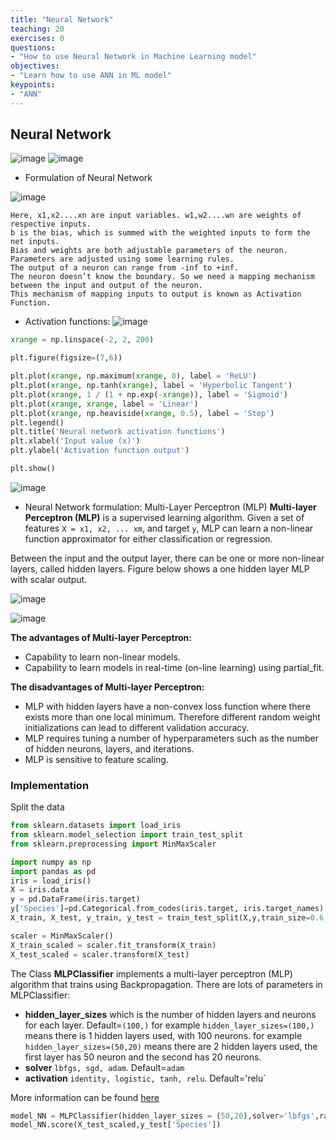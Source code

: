 ```yaml
---
title: "Neural Network"
teaching: 20
exercises: 0
questions:
- "How to use Neural Network in Machine Learning model"
objectives:
- "Learn how to use ANN in ML model"
keypoints:
- "ANN"
---
```


## Neural Network
![image](https://user-images.githubusercontent.com/43855029/114472746-da188c00-9bc0-11eb-913c-9dcd14f872ac.png)
![image](https://user-images.githubusercontent.com/43855029/114472756-dd137c80-9bc0-11eb-863d-7c4d054efa89.png)

- Formulation of Neural Network

![image](https://user-images.githubusercontent.com/43855029/114472776-e997d500-9bc0-11eb-9f70-450389c912df.png)
```
Here, x1,x2....xn are input variables. w1,w2....wn are weights of respective inputs.
b is the bias, which is summed with the weighted inputs to form the net inputs. 
Bias and weights are both adjustable parameters of the neuron.
Parameters are adjusted using some learning rules. 
The output of a neuron can range from -inf to +inf.
The neuron doesn’t know the boundary. So we need a mapping mechanism between the input and output of the neuron. 
This mechanism of mapping inputs to output is known as Activation Function.
```
- Activation functions:
![image](https://user-images.githubusercontent.com/43855029/114575672-6752f380-9c48-11eb-8d53-c78d052cdf17.png)

```python
xrange = np.linspace(-2, 2, 200)

plt.figure(figsize=(7,6))

plt.plot(xrange, np.maximum(xrange, 0), label = 'ReLU')
plt.plot(xrange, np.tanh(xrange), label = 'Hyperbolic Tangent')
plt.plot(xrange, 1 / (1 + np.exp(-xrange)), label = 'Sigmoid')
plt.plot(xrange, xrange, label = 'Linear')
plt.plot(xrange, np.heaviside(xrange, 0.5), label = 'Step')
plt.legend()
plt.title('Neural network activation functions')
plt.xlabel('Input value (x)')
plt.ylabel('Activation function output')

plt.show()
```
![image](https://user-images.githubusercontent.com/43855029/115565946-d3a4a700-a287-11eb-93b8-3209fa182436.png)


- Neural Network formulation: Multi-Layer Perceptron (MLP)
**Multi-layer Perceptron (MLP)** is a supervised learning algorithm.
Given a set of features `X = x1, x2, ... xm`, and target `y`, MLP can learn a non-linear function approximator for either classification or regression.

Between the input and the output layer, there can be one or more non-linear layers, called hidden layers. Figure below shows a one hidden layer MLP with scalar output.

![image](https://user-images.githubusercontent.com/43855029/114472972-51e6b680-9bc1-11eb-9e78-90ec739844ee.png)

![image](https://user-images.githubusercontent.com/43855029/114575549-48546180-9c48-11eb-8c9c-c5eac3180df1.png)

**The advantages of Multi-layer Perceptron:**
- Capability to learn non-linear models.
- Capability to learn models in real-time (on-line learning) using partial_fit.

**The disadvantages of Multi-layer Perceptron:**
- MLP with hidden layers have a non-convex loss function where there exists more than one local minimum. Therefore different random weight initializations can lead to different validation accuracy.
- MLP requires tuning a number of hyperparameters such as the number of hidden neurons, layers, and iterations.
- MLP is sensitive to feature scaling.

### Implementation
Split the data
```python
from sklearn.datasets import load_iris
from sklearn.model_selection import train_test_split
from sklearn.preprocessing import MinMaxScaler

import numpy as np
import pandas as pd
iris = load_iris()
X = iris.data
y = pd.DataFrame(iris.target)
y['Species']=pd.Categorical.from_codes(iris.target, iris.target_names)
X_train, X_test, y_train, y_test = train_test_split(X,y,train_size=0.6,random_state=123)

scaler = MinMaxScaler()
X_train_scaled = scaler.fit_transform(X_train)
X_test_scaled = scaler.transform(X_test)
```

The Class **MLPClassifier** implements a multi-layer perceptron (MLP) algorithm that trains using Backpropagation.
There are lots of parameters in MLPClassifier:
- **hidden_layer_sizes** which is the number of hidden layers and neurons for each layer. Default=`(100,)`
for example `hidden_layer_sizes=(100,)` means there is 1 hidden layers used, with 100 neurons.
for example `hidden_layer_sizes=(50,20)` means there are 2 hidden layers used, the first layer has 50 neuron and the second has 20 neurons.
- **solver** `lbfgs, sgd, adam`. Default=`adam`
- **activation** `identity, logistic, tanh, relu`. Default='relu`

More information can be found [here](https://scikit-learn.org/stable/modules/generated/sklearn.neural_network.MLPClassifier.html)

```python
model_NN = MLPClassifier(hidden_layer_sizes = (50,20),solver='lbfgs',random_state=123).fit(X_train_scaled, y_train['Species'])
model_NN.score(X_test_scaled,y_test['Species'])
```
